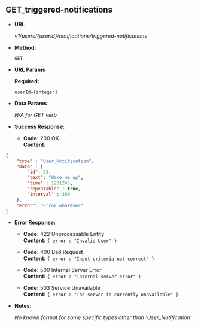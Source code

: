 **GET_triggered-notifications**
----
  

* **URL**

  _v1/users/{userId}/notifications/triggered-notifications_

* **Method:**
  
  `GET` 
  
*  **URL Params**

   **Required:**
 
   `userId=[integer]`


* **Data Params**

  _N/A for GET verb_

* **Success Response:** 

  * **Code:** 200 OK <br />
    **Content:** 

```json
{
    "type" : "User_Notification",
    "data" : {
        "id": 23,
        "text": "Wake me up",
        "time" : 1231245,
        "repeatable" : true,
        "interval" : 300
    },
    "error": "Error whatever"
}
```
 
* **Error Response:**

  * **Code:** 422 Unprocessable Entity <br />
    **Content:** `{ error : "Invalid User" }`

  * **Code:** 400 Bad Request <br />
    **Content:** `{ error : "Input criteria not correct" }`

  * **Code:** 500 Internal Server Error <br />
    **Content:** `{ error : "Internal server error" }`

  * **Code:** 503 Service Unavailable <br />
    **Content:** `{ error : "The server is currently unavailable" }`

* **Notes:**

    _No known format for some specific types other than 'User_Notification'_
 

